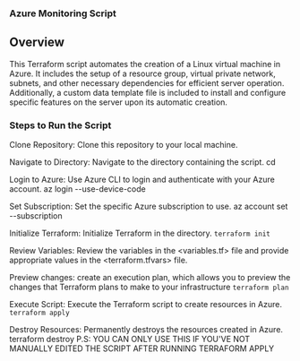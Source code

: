 ### Azure Monitoring Script

## Overview

This Terraform script automates the creation of a Linux virtual machine in Azure. It includes the setup of a resource group, virtual private network, subnets, and other necessary dependencies for efficient server operation. Additionally, a custom data template file is included to install and configure specific features on the server upon its automatic creation.

### Steps to Run the Script

Clone Repository: Clone this repository to your local machine.

Navigate to Directory: Navigate to the directory containing the script. cd <directory-path>

Login to Azure: Use Azure CLI to login and authenticate with your Azure account. az login --use-device-code 

Set Subscription: Set the specific Azure subscription to use. az account set --subscription <subscription-name-or-id>

Initialize Terraform: Initialize Terraform in the directory. `terraform init`

Review Variables: Review the variables in the <variables.tf> file and provide appropriate values in the <terraform.tfvars> file.

Preview changes: create an execution plan, which allows you to preview the changes that Terraform plans to make to your infrastructure `terraform plan`

Execute Script: Execute the Terraform script to create resources in Azure. `terraform apply`

Destroy Resources: Permanently destroys the resources created in Azure. terraform destroy P.S: YOU CAN ONLY USE THIS IF YOU'VE NOT MANUALLY EDITED THE SCRIPT AFTER RUNNING TERRAFORM APPLY

